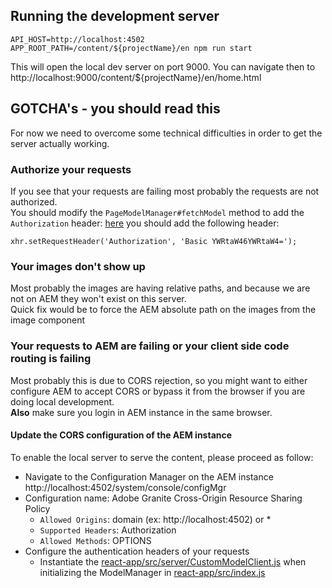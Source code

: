 
## Running the development server
```
API_HOST=http://localhost:4502 APP_ROOT_PATH=/content/${projectName}/en npm run start
```
This will open the local dev server on port 9000. You can navigate then to http://localhost:9000/content/${projectName}/en/home.html

## GOTCHA's - you should read this

For now we need to overcome some technical difficulties in order to get the server actually working.

### Authorize your requests
If you see that your requests are failing most probably the requests are not authorized.  
You should modify the `PageModelManager#fetchModel` method to add the `Authorization` header:
[here](https://www.npmjs.com/package/@adobe/cq-spa-page-model-manager)
you should add the following header:
```
xhr.setRequestHeader('Authorization', 'Basic YWRtaW46YWRtaW4=');
```
### Your images don't show up
Most probably the images are having relative paths, and because we are not on AEM they won't exist on this server.  
Quick fix would be to force the AEM absolute path on the images from the image component

### Your requests to AEM are failing or your client side code routing is failing
Most probably this is due to CORS rejection, so you might want to either configure AEM to accept CORS or bypass it from
 the browser if you are doing local development.  
**Also** make sure you login in AEM instance in the same browser.

#### Update the CORS configuration of the AEM instance
To enable the local server to serve the content, please proceed as follow:
- Navigate to the Configuration Manager on the AEM instance http://localhost:4502/system/console/configMgr
- Configuration name: Adobe Granite Cross-Origin Resource Sharing Policy
  - ```Allowed Origins```: domain (ex: http://localhost:4502) or *
  - ```Supported Headers```: Authorization
  - ```Allowed Methods```: OPTIONS
- Configure the authentication headers of your requests
  - Instantiate the [react-app/src/server/CustomModelClient.js](react-app/src/server/CustomModelClient.js) when initializing the ModelManager in [react-app/src/index.js](react-app/src/index.js)